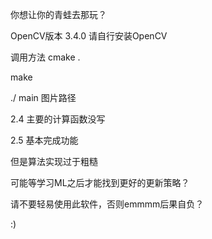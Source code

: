 你想让你的青蛙去那玩？

OpenCV版本 3.4.0
请自行安装OpenCV

调用方法
cmake .

make

./ main  图片路径

2.4
主要的计算函数没写

2.5
基本完成功能

但是算法实现过于粗糙

可能等学习ML之后才能找到更好的更新策略？

请不要轻易使用此软件，否则emmmm后果自负？

:)

